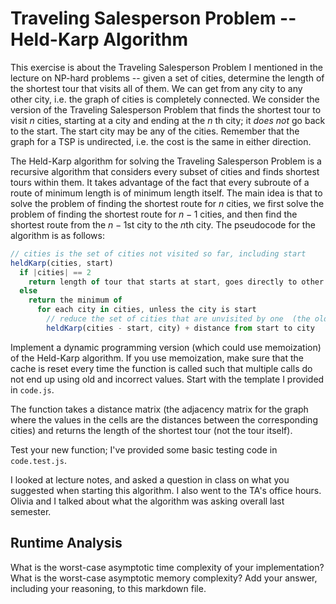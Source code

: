# Traveling Salesperson Problem -- Held-Karp Algorithm

This exercise is about the Traveling Salesperson Problem I mentioned in the
lecture on NP-hard problems -- given a set of cities, determine the length of
the shortest tour that visits all of them. We can get from any city to any other
city, i.e. the graph of cities is completely connected. We consider the version
of the Traveling Salesperson Problem that finds the shortest tour to visit $n$
cities, starting at a city and ending at the $n$ th city; it *does not* go
back to the start. The start city may be any of the cities. Remember that the
graph for a TSP is undirected, i.e. the cost is the same in either direction.

The Held-Karp algorithm for solving the Traveling Salesperson Problem is a
recursive algorithm that considers every subset of cities and finds shortest
tours within them. It takes advantage of the fact that every subroute of a route
of minimum length is of minimum length itself. The main idea is that to solve
the problem of finding the shortest route for $n$ cities, we first solve the
problem of finding the shortest route for $n-1$ cities, and then find the
shortest route from the $n-1$st city to the $n$th city. The pseudocode for the
algorithm is as follows:

```javascript
// cities is the set of cities not visited so far, including start
heldKarp(cities, start)
  if |cities| == 2
    return length of tour that starts at start, goes directly to other city in cities
  else
    return the minimum of
      for each city in cities, unless the city is start
        // reduce the set of cities that are unvisited by one  (the old start), set the new start, add on the distance from old start to new start
        heldKarp(cities - start, city) + distance from start to city
```

Implement a dynamic programming version (which could use memoization) of the
Held-Karp algorithm. If you use memoization, make sure that the cache is reset
every time the function is called such that multiple calls do not end up using
old and incorrect values. Start with the template I provided in `code.js`.

The function takes a distance matrix (the adjacency matrix for the graph where
the values in the cells are the distances between the corresponding cities) and
returns the length of the shortest tour (not the tour itself).

Test your new function; I've provided some basic testing code in `code.test.js`.

I looked at lecture notes, and asked a question in class on what you suggested when
starting this algorithm. I also went to the TA's office hours. Olivia and I talked about 
what the algorithm was asking overall last semester.

## Runtime Analysis

What is the worst-case asymptotic time complexity of your implementation? What
is the worst-case asymptotic memory complexity? Add your answer, including your
reasoning, to this markdown file.
